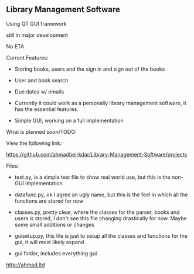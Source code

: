 
## Library Management Software

Using QT GUI framework

still in major development

No ETA

  

Current Features:

* Storing books, users and the sign in and sign out of the books

* User and book search

* Due dates w/ emails

* Currently it could work as a personally library management software, it has the essential features.

* Simple GUI, working on a full implementation 


What is planned soon/TODO:

View the following link: 

https://github.com/ahmadbeirkdar/Library-Management-Software/projects


Files:

* test.py, is a simple test file to show real world use, but this is the non-GUI implementation

* datafunc.py, ok I agree an ugly name, but this is the feel in which all the functions are stored for now

* classes.py, pretty clear, where the classes for the parser, books and users is stored, I don't see this file changing drastically for now. Maybe some small additions or changes

* guisetup.py, this file is just to setup all the classes and functions for the gui, it will most likely expand

* gui folder, includes everything gui

http://ahmad.ltd
